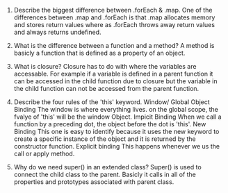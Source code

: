 1) Describe the biggest difference between .forEach & .map.
    One of the differences between .map and .forEach is that .map allocates memory and stores return values where as .forEach throws away return values and always returns undefined. 

2) What is the difference between a function and a method?
    A method is basicly a function that is defined as a property of an object.

3) What is closure?
    Closure has to do with where the variables are accessable. For example if a variable is defined in a parent function it can be accessed in the child function due to closure but the variable in the child function can not be accessed from the parent function.

4) Describe the four rules of the 'this' keyword.
    Window/ Global Object Binding
        The window is where everything lives. on the global scope, the fvalye of 'this' will be the window Object.
    Impicit Binding
        When we call a function by a preceding dot, the object before the dot is 'this'.
    New Binding
        This one is easy to identify because it uses the new keyword to create a specific instance of the object and it is returned by the constructor function.
    Explicit binding
        This happens whenever we us the call or apply method.
      
5) Why do we need super() in an extended class?
    Super() is used to connect the child class to the parent. Basicly it calls in all of the properties and prototypes associated with parent class. 
